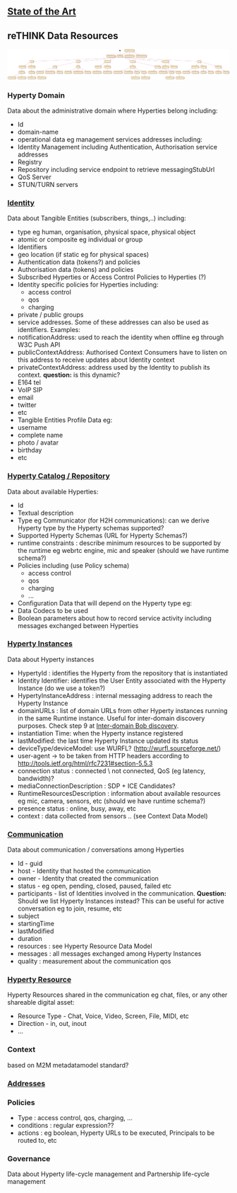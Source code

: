 ## [State of the Art](DataModel_StateOfTheArt.md)

## reTHINK Data Resources

<!--
@startuml "hyperty-resource-tree.png"

[*] -down-> HypertyManager

HypertyManager -up-> HypertyManagerGovernance

HypertyManagerGovernance -down-> HypertyGovernancePolicies

HypertyManagerGovernance -down-> PartnershipGovernancePolicies

HypertyManager -left-> HypertyManagerServices

HypertyManager -down-> Identities

Identities -down-> CompositeIdentityA
CompositeIdentityA -down-> AtomicIdentityA1

AtomicIdentityA1 -down-> AtomicIdentityA1Profile
AtomicIdentityA1 -down-> AtomicIdentityA1Policies

Identities -down-> CompositeIdentityB
CompositeIdentityB -down-> AtomicIdentityB1

AtomicIdentityB1 -down-> AtomicIdentityB1Profile
AtomicIdentityB1 -down-> AtomicIdentityB1Policies

HypertyManager -down-> Hyperties

Hyperties -down-> HypertyA
Hyperties -down-> HypertyB

HypertyA -down-> HypertyADescriptor
HypertyB -down-> HypertyBDescriptor

HypertyA -down-> HypertyARuntimeConstraints
HypertyB -down-> HypertyBRuntimeConstraints

HypertyA -down-> HypertyAPolicies
HypertyB -down-> HypertyBPolicies

HypertyManager -down-> HypertyInstances

HypertyInstances -down-> HypertyInstanceA
HypertyInstances -down-> HypertyInstanceB

HypertyInstanceA -down-> HypertyInstanceAContext
HypertyInstanceB -down-> HypertyInstanceBContext

HypertyManager -down-> Conversations

Conversations -down-> ConversationA
ConversationA -down-> ConversationAResources
ConversationA -down-> ConversationAMessages

ConversationA -down-> ParticipantA1
ParticipantA1 -down-> ParticipantA1Resources

ConversationA -down-> ParticipantA2
ParticipantA2 -down-> ParticipantA2Resources

Conversations -down-> ConversationB

ConversationB -down-> ConversationBResources
ConversationB -down-> ConversationBMessages

ConversationB -down-> ParticipantB1
ParticipantB1 -down-> ParticipantB1Resources

ConversationB -down-> ParticipantB2
ParticipantB2 -down-> ParticipantB2Resources

HypertyManager -down-> HypertyResources

HypertyResources -down-> HypertyResource1
HypertyResources -down-> HypertyResource2

HypertyManager -down-> Policies

Policies -down-> AuthorisationPolicies

AuthorisationPolicies -down-> AuthorisationPolicyA
AuthorisationPolicies -down-> AuthorisationPolicyB

Policies -down-> NetQoSPolicies

NetQoSPolicies -down-> NetQoSPolicyA
NetQoSPolicies -down-> NetQoSPolicyB

Policies -down-> ChargingPolicies

ChargingPolicies -down-> ChargingPolicyA
ChargingPolicies -down-> ChargingPolicyB

@enduml
-->

![Hyperty Data Resource Tree](hyperty-resource-tree.png)


### Hyperty Domain

Data about the administrative domain where Hyperties belong including:

* Id
* domain-name
* operational data eg management services addresses including:
 * Identity Management including Authentication, Authorisation service addresses
 * Registry
 * Repository including service endpoint to retrieve messagingStubUrl
 * QoS Server
 * STUN/TURN servers



### [Identity](identity.md)

Data about Tangible Entities (subscribers, things,..) including:
* type eg human, organisation, physical space, physical object
* atomic or composite eg individual or group
* Identifiers
* geo location (if static eg for physical spaces)
* Authentication data (tokens?) and policies
* Authorisation data (tokens) and policies
* Subscribed Hyperties or Access Control Policies to Hyperties (?)
* Identity specific policies for Hyperties including:
  * access control
  * qos
  * charging
* private / public groups
* service addresses. Some of these addresses can also be used as identifiers. Examples:
 * notificationAddress: used to reach the identity when offline eg through W3C Push API
 * publicContextAddress: Authorised Context Consumers have to listen on this address to receive updates about Identity context
 * privateContextAddress: address used by the Identity to publish its context. **question:** is this dynamic?
 * E164 tel
 * VoIP SIP
 * email
 * twitter
 * etc
* Tangible Entities Profile Data eg:
 * username
 * complete name
 * photo / avatar
 * birthday
 * etc

### [Hyperty Catalog / Repository](hyperty.md)

Data about available Hyperties:
 * Id
 * Textual description
 * Type eg Communicator (for H2H communications): can we derive Hyperty type by the Hyperty schemas supported?
 * Supported Hyperty Schemas (URL for Hyperty Schemas?)
 * runtime constraints : describe minimum resources to be supported by the runtime eg webrtc engine, mic and speaker (should we have runtime schema?)
 * Policies including (use Policy schema)
   * access control
   * qos
   * charging
   * ...
 * Configuration Data that will depend on the Hyperty type eg:
  * Data Codecs to be used
  * Boolean parameters about how to record service activity including messages exchanged between Hyperties

### [Hyperty Instances](hyperty-instance.md)

Data about Hyperty instances
* HypertyId : identifies the Hyperty from the repository that is instantiated
* Identity Identifier: identifies the User Entity associated with the Hyperty Instance (do we use a token?)
* HypertyInstanceAddress : internal messaging address to reach the Hyperty Instance
* domainURLs : list of domain URLs from other Hyperty instances running in the same Runtime instance. Useful for inter-domain discovery purposes. Check step 9 at [Inter-domain Bob discovery](https://github.com/reTHINK-project/architecture/blob/master/docs/dynamic-view/H2H%20Communication/UC95-1-discover_bob.md).
* instantiation Time: when the Hyperty instance registered
* lastModified: the last time Hyperty Instance updated its status
* deviceType/deviceModel: use WURFL? (http://wurfl.sourceforge.net/) 
* user-agent -> to be taken from HTTP headers according to http://tools.ietf.org/html/rfc7231#section-5.5.3 
* connection status : connected \ not connected, QoS (eg latency, bandwidth)?
* mediaConnectionDescription : SDP + ICE Candidates?
* RuntimeResourcesDescription : information about available resources eg mic, camera, sensors, etc (should we have runtime schema?)
* presence status : online, busy, away, etc
* context : data collected from sensors .. (see Context Data Model) 

### [Communication](communication.md)

Data about communication / conversations among Hyperties
* Id - guid
* host - Identity that hosted the communication
* owner - Identity that created the communication
* status - eg open, pending, closed, paused, failed etc
* participants - list of Identities involved in the communication. **Question:** Should we list Hyperty Instances instead? This can be useful for active conversation eg to join, resume, etc
* subject 
* startingTime
* lastModified
* duration
* resources : see Hyperty Resource Data Model 
* messages : all messages exchanged among Hyperty Instances
* quality : measurement about the communication qos

### [Hyperty Resource](hyperty-resource.md)

Hyperty Resources shared in the communication eg chat, files, or any other shareable digital asset:
* Resource Type - Chat, Voice, Video, Screen, File, MIDI, etc
* Direction - in, out, inout
* ...

### Context

based on M2M metadatamodel standard? 

### [Addresses](address-model.md)

### Policies

* Type : access control, qos, charging, ...
* conditions : regular expression??
* actions : eg boolean, Hyperty URLs to be executed, Principals to be routed to, etc 

### Governance

Data about Hyperty life-cycle management and Partnership life-cycle management
